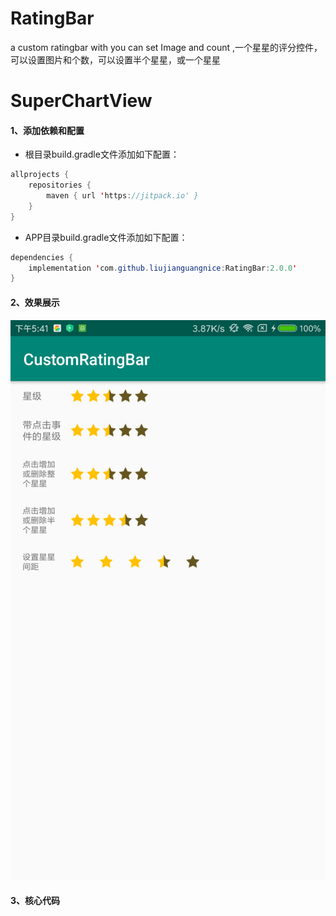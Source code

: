 # RatingBar
a custom ratingbar with you can set Image and count ,一个星星的评分控件，可以设置图片和个数，可以设置半个星星，或一个星星

# SuperChartView

#### 1、添加依赖和配置

* 根目录build.gradle文件添加如下配置：

```Java
allprojects {
    repositories {
       	maven { url 'https://jitpack.io' }
    }
}
```

* APP目录build.gradle文件添加如下配置：

```Java
dependencies {
    implementation 'com.github.liujianguangnice:RatingBar:2.0.0'
}
```

#### 2、效果展示
![点我查看效果图](https://github.com/liujianguangnice/RatingBar/blob/master/screenshot/device-2018-12-06-174323.png?raw=true)

#### 3、核心代码

